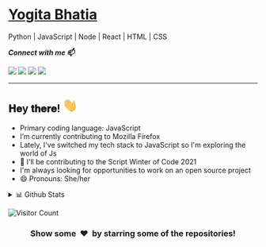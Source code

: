 <!--
**Yogita98/Yogita98** is a ✨ _special_ ✨ repository because its `README.md` (this file) appears on your GitHub profile.

Here are some ideas to get you started:

- 🔭 I’m currently working on ...
- 🌱 I’m currently learning ...
- 👯 I’m looking to collaborate on ...
- 🤔 I’m looking for help with ...
- 💬 Ask me about ...
- 📫 How to reach me: ...
- 😄 Pronouns: ...
- ⚡ Fun fact: ...
-->
# [Yogita Bhatia](https://yogita-bhatia-portfolio.netlify.app)
Python | JavaScript | Node | React | HTML | CSS
<!--
![alt text](https://github.com/Yogita98/Yogita98/blob/main/cover-pic.jpg)
-->
<p>
  <b><i>Connect with me 📫</i></b>

[<img height="30" src="https://img.shields.io/badge/twitter-%231DA1F2.svg?&style=for-the-badge&logo=twitter&logoColor=white" />][twitter]
[<img height="30" src="https://img.shields.io/badge/Hashnode-%230077B5.svg?&style=for-the-badge&logo=Hashnode&logoColor=white" />][Hashnode]
<a href="mailto:yogitab2798@gmail.com" style="text-decoration:none"><img height="30" src = "https://img.shields.io/badge/gmail-c14438?&style=for-the-badge&logo=gmail&logoColor=white"></a>
[<img height="30" src="https://img.shields.io/badge/linkedin-blue.svg?&style=for-the-badge&logo=linkedin&logoColor=white" />][LinkedIn]
<br />
<hr />


<h2> 𝐇𝐞y 𝐭𝐡𝐞𝐫𝐞! <img src="https://raw.githubusercontent.com/ABSphreak/ABSphreak/master/gifs/Hi.gif" width="30px"></h2>
 
* Primary coding language: JavaScript
* I’m currently contributing to Mozilla Firefox
* Lately, I've switched my tech stack to JavaScript so I'm exploring the world of Js
* 👯 I'll be contributing to the Script Winter of Code 2021
* I'm always looking for opportunities to work on an open source project
* 😄 Pronouns: She/her

 <details>
<summary>📊 Github Stats</summary>

<p align="center"> <img src="https://github-readme-stats.vercel.app/api?username=Yogita98&show_icons=true&theme=prussian" alt="Yogita Bhatia | Stats" />

</details>


 ![Visitor Count](https://profile-counter.glitch.me/{Yogita98}/count.svg)
 
 
<h3 align="center">Show some &nbsp;❤️&nbsp; by starring some of the repositories!</h3>

[twitter]: https://twitter.com/YogitaBhatia20
[Hashnode]: https://hashnode.com/@yogita98
[gmail]: https://gmail.com
[linkedin]: https://www.linkedin.com/in/yogita-bhatia/
